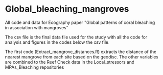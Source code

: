 # Global_bleaching_mangroves
All code and data for Ecography paper "Global patterns of coral bleaching in association with mangroves"

The csv file is the final data file used for the study with all the code for analysis and figures in the codes below the csv file.

The first code (Extract_mangrove_distances.R) extracts the distance of the nearest mangrove from each site based on the geodisc. The other variables are combined to the Reef Check data in the Local_stressors and MPAs_Bleaching repositories 
